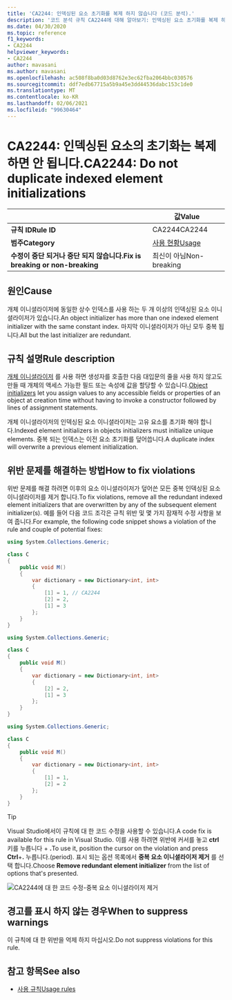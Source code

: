 ```yaml
---
title: 'CA2244: 인덱싱된 요소 초기화를 복제 하지 않습니다 (코드 분석).'
description: '코드 분석 규칙 CA2244에 대해 알아보기: 인덱싱된 요소 초기화를 복제 하지 않습니다.'
ms.date: 04/30/2020
ms.topic: reference
f1_keywords:
- CA2244
helpviewer_keywords:
- CA2244
author: mavasani
ms.author: mavasani
ms.openlocfilehash: ac508f8ba0d03d8762e3ec62fba2064bbc030576
ms.sourcegitcommit: ddf7edb67715a5b9a45e3dd44536dabc153c1de0
ms.translationtype: MT
ms.contentlocale: ko-KR
ms.lasthandoff: 02/06/2021
ms.locfileid: "99630464"
---
```

# <a name="ca2244-do-not-duplicate-indexed-element-initializations"></a><span data-ttu-id="7f603-103">CA2244: 인덱싱된 요소의 초기화는 복제하면 안 됩니다.</span><span class="sxs-lookup"><span data-stu-id="7f603-103">CA2244: Do not duplicate indexed element initializations</span></span>

| | <span data-ttu-id="7f603-104">값</span><span class="sxs-lookup"><span data-stu-id="7f603-104">Value</span></span> |
|-|-|
| <span data-ttu-id="7f603-105">**규칙 ID**</span><span class="sxs-lookup"><span data-stu-id="7f603-105">**Rule ID**</span></span> |<span data-ttu-id="7f603-106">CA2244</span><span class="sxs-lookup"><span data-stu-id="7f603-106">CA2244</span></span>|
| <span data-ttu-id="7f603-107">**범주**</span><span class="sxs-lookup"><span data-stu-id="7f603-107">**Category**</span></span> |[<span data-ttu-id="7f603-108">사용 현황</span><span class="sxs-lookup"><span data-stu-id="7f603-108">Usage</span></span>](usage-warnings.md)|
| <span data-ttu-id="7f603-109">**수정이 중단 되거나 중단 되지 않습니다.**</span><span class="sxs-lookup"><span data-stu-id="7f603-109">**Fix is breaking or non-breaking**</span></span> |<span data-ttu-id="7f603-110">최신이 아님</span><span class="sxs-lookup"><span data-stu-id="7f603-110">Non-breaking</span></span>|

## <a name="cause"></a><span data-ttu-id="7f603-111">원인</span><span class="sxs-lookup"><span data-stu-id="7f603-111">Cause</span></span>

<span data-ttu-id="7f603-112">개체 이니셜라이저에 동일한 상수 인덱스를 사용 하는 두 개 이상의 인덱싱된 요소 이니셜라이저가 있습니다.</span><span class="sxs-lookup"><span data-stu-id="7f603-112">An object initializer has more than one indexed element initializer with the same constant index.</span></span> <span data-ttu-id="7f603-113">마지막 이니셜라이저가 아닌 모두 중복 됩니다.</span><span class="sxs-lookup"><span data-stu-id="7f603-113">All but the last initializer are redundant.</span></span>

## <a name="rule-description"></a><span data-ttu-id="7f603-114">규칙 설명</span><span class="sxs-lookup"><span data-stu-id="7f603-114">Rule description</span></span>

<span data-ttu-id="7f603-115">[개체 이니셜라이저](../../../csharp/programming-guide/classes-and-structs/object-and-collection-initializers.md#object-initializers) 를 사용 하면 생성자를 호출한 다음 대입문의 줄을 사용 하지 않고도 만들 때 개체의 액세스 가능한 필드 또는 속성에 값을 할당할 수 있습니다.</span><span class="sxs-lookup"><span data-stu-id="7f603-115">[Object initializers](../../../csharp/programming-guide/classes-and-structs/object-and-collection-initializers.md#object-initializers) let you assign values to any accessible fields or properties of an object at creation time without having to invoke a constructor followed by lines of assignment statements.</span></span>

<span data-ttu-id="7f603-116">개체 이니셜라이저의 인덱싱된 요소 이니셜라이저는 고유 요소를 초기화 해야 합니다.</span><span class="sxs-lookup"><span data-stu-id="7f603-116">Indexed element initializers in objects initializers must initialize unique elements.</span></span> <span data-ttu-id="7f603-117">중복 되는 인덱스는 이전 요소 초기화를 덮어씁니다.</span><span class="sxs-lookup"><span data-stu-id="7f603-117">A duplicate index will overwrite a previous element initialization.</span></span>

## <a name="how-to-fix-violations"></a><span data-ttu-id="7f603-118">위반 문제를 해결하는 방법</span><span class="sxs-lookup"><span data-stu-id="7f603-118">How to fix violations</span></span>

<span data-ttu-id="7f603-119">위반 문제를 해결 하려면 이후의 요소 이니셜라이저가 덮어쓴 모든 중복 인덱싱된 요소 이니셜라이저를 제거 합니다.</span><span class="sxs-lookup"><span data-stu-id="7f603-119">To fix violations, remove all the redundant indexed element initializers that are overwritten by any of the subsequent element initializer(s).</span></span> <span data-ttu-id="7f603-120">예를 들어 다음 코드 조각은 규칙 위반 및 몇 가지 잠재적 수정 사항을 보여 줍니다.</span><span class="sxs-lookup"><span data-stu-id="7f603-120">For example, the following code snippet shows a violation of the rule and couple of potential fixes:</span></span>

```csharp
using System.Collections.Generic;

class C
{
    public void M()
    {
        var dictionary = new Dictionary<int, int>
        {
            [1] = 1, // CA2244
            [2] = 2,
            [1] = 3
        };
    }
}
```

```csharp
using System.Collections.Generic;

class C
{
    public void M()
    {
        var dictionary = new Dictionary<int, int>
        {
            [2] = 2,
            [1] = 3
        };
    }
}
```

```csharp
using System.Collections.Generic;

class C
{
    public void M()
    {
        var dictionary = new Dictionary<int, int>
        {
            [1] = 1,
            [2] = 2
        };
    }
}
```

> [!TIP]
> <span data-ttu-id="7f603-121">Visual Studio에서이 규칙에 대 한 코드 수정을 사용할 수 있습니다.</span><span class="sxs-lookup"><span data-stu-id="7f603-121">A code fix is available for this rule in Visual Studio.</span></span> <span data-ttu-id="7f603-122">이를 사용 하려면 위반에 커서를 놓고 **ctrl** 키를 누릅니다 + **.**</span><span class="sxs-lookup"><span data-stu-id="7f603-122">To use it, position the cursor on the violation and press **Ctrl**+**.**</span></span> <span data-ttu-id="7f603-123">누릅니다.</span><span class="sxs-lookup"><span data-stu-id="7f603-123">(period).</span></span> <span data-ttu-id="7f603-124">표시 되는 옵션 목록에서 **중복 요소 이니셜라이저 제거** 를 선택 합니다.</span><span class="sxs-lookup"><span data-stu-id="7f603-124">Choose **Remove redundant element initializer** from the list of options that's presented.</span></span>
>
> ![CA2244에 대 한 코드 수정-중복 요소 이니셜라이저 제거](media/ca2244-codefix.png)

## <a name="when-to-suppress-warnings"></a><span data-ttu-id="7f603-126">경고를 표시 하지 않는 경우</span><span class="sxs-lookup"><span data-stu-id="7f603-126">When to suppress warnings</span></span>

<span data-ttu-id="7f603-127">이 규칙에 대 한 위반을 억제 하지 마십시오.</span><span class="sxs-lookup"><span data-stu-id="7f603-127">Do not suppress violations for this rule.</span></span>

## <a name="see-also"></a><span data-ttu-id="7f603-128">참고 항목</span><span class="sxs-lookup"><span data-stu-id="7f603-128">See also</span></span>

- [<span data-ttu-id="7f603-129">사용 규칙</span><span class="sxs-lookup"><span data-stu-id="7f603-129">Usage rules</span></span>](usage-warnings.md)
